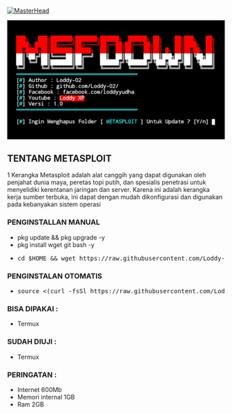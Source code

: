 [![MasterHead](https://1.bp.blogspot.com/-7A4WynwLsMw/XbBpCXG8fHI/AAAAAAAAMt4/uOa1bpLskYgrwGbllhSu2SDj_Mig8SXJQCLcBGAsYHQ/s1600/2000_600px.gif)](https://rishavchanda.io)
<p align="center"><img src="https://github.com/Loddy-02/msfdown/blob/main/image/20220519_013057.png" alt="error">

## TENTANG METASPLOIT
1
Kerangka Metasploit adalah alat canggih yang dapat digunakan oleh penjahat dunia maya, peretas topi putih, dan spesialis penetrasi untuk menyelidiki kerentanan jaringan dan server. Karena ini adalah kerangka kerja sumber terbuka, ini dapat dengan mudah dikonfigurasi dan digunakan pada kebanyakan sistem operasi

### PENGINSTALLAN MANUAL

* pkg update && pkg upgrade -y
* pkg install wget git bash -y
* <pre>cd $HOME && wget https://raw.githubusercontent.com/Loddy-02/msfdown/main/msfdown.sh -q;bash msfdown.sh</pre>

### PENGINSTALAN OTOMATIS

* <pre>source <(curl -fsSl https://raw.githubusercontent.com/Loddy-02/msfdown/main/auto.sh)</pre>

### BISA DIPAKAI :

* Termux

### SUDAH DIUJI :

* Termux

### PERINGATAN :

* Internet 600Mb
* Memori internal 1GB
* Ram 2GB
